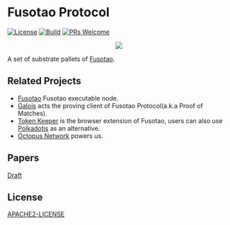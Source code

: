 # Fusotao Protocol 

[![License](https://img.shields.io/badge/License-Apache%202.0-orange.svg)](#LICENSE)
[![Build](https://img.shields.io/github/workflow/status/uinb/fusotao-protocol/Rust/master)](https://github.com/uinb/fusotao-protocol/actions)
[![PRs Welcome](https://img.shields.io/badge/PRs-welcome-blue.svg)](CONTRIBUTING.md)

<p align="center">
  <img src="/fusotao.png">
</p>


A set of substrate pallets of [Fusotao](https://www.fusotao.org).

## Related Projects

- [Fusotao](https://github.com/uinb/fusotao) Fusotao executable node.
- [Galois](https://github.com/uinb/galois) acts the proving client of Fusotao Protocol(a.k.a Proof of Matches).
- [Token Keeper](https://github.com/uinb/token-keeper) is the browser extension of Fusotao, users can also use [Polkadotjs](https://polkadot.js.org) as an alternative.
- [Octopus Network](https://github.com/octopus-network) powers us.

## Papers
[Draft](https://github.com/uinb/papers)

## License

[APACHE2-LICENSE](LICENSE)
